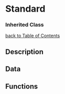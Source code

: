 # Standard
### Inherited Class

[back to Table of Contents](/Assets/Scripts/Character/TableOfContents.md)
<br>

## Description


## Data

## Functions
